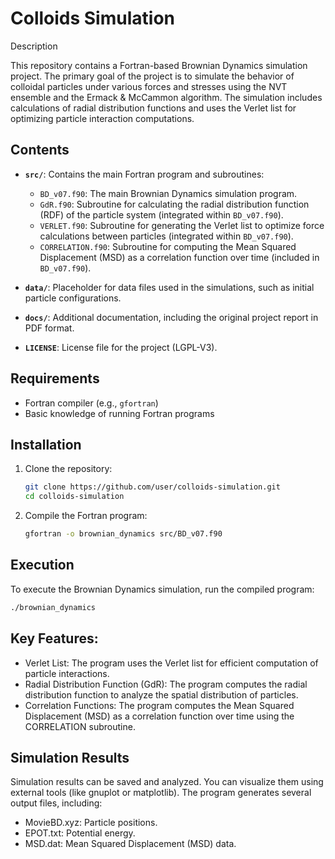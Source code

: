 # Colloids Simulation

 Description

This repository contains a Fortran-based Brownian Dynamics simulation project. The primary goal of the project is to simulate the behavior of colloidal particles under various forces and stresses using the NVT ensemble and the Ermack & McCammon algorithm. The simulation includes calculations of radial distribution functions and uses the Verlet list for optimizing particle interaction computations.

## Contents

- **`src/`**: Contains the main Fortran program and subroutines:
  - `BD_v07.f90`: The main Brownian Dynamics simulation program.
  - `GdR.f90`: Subroutine for calculating the radial distribution function (RDF) of the particle system (integrated within `BD_v07.f90`).
  - `VERLET.f90`: Subroutine for generating the Verlet list to optimize force calculations between particles (integrated within `BD_v07.f90`).
  - `CORRELATION.f90`: Subroutine for computing the Mean Squared Displacement (MSD) as a correlation function over time (included in `BD_v07.f90`).

- **`data/`**: Placeholder for data files used in the simulations, such as initial particle configurations.

- **`docs/`**: Additional documentation, including the original project report in PDF format.

- **`LICENSE`**: License file for the project (LGPL-V3).

## Requirements

- Fortran compiler (e.g., `gfortran`)
- Basic knowledge of running Fortran programs

## Installation

1. Clone the repository:
    ```bash
    git clone https://github.com/user/colloids-simulation.git
    cd colloids-simulation
    ```

2. Compile the Fortran program:
    ```bash
    gfortran -o brownian_dynamics src/BD_v07.f90
    ```

## Execution

To execute the Brownian Dynamics simulation, run the compiled program:

```bash
./brownian_dynamics
```

## Key Features:

- Verlet List: The program uses the Verlet list for efficient computation of particle interactions.
- Radial Distribution Function (GdR): The program computes the radial distribution function to analyze the spatial distribution of particles.
- Correlation Functions: The program computes the Mean Squared Displacement (MSD) as a correlation function over time using the CORRELATION subroutine.

## Simulation Results
Simulation results can be saved and analyzed. You can visualize them using external tools (like gnuplot or matplotlib). The program generates several output files, including:

- MovieBD.xyz: Particle positions.
- EPOT.txt: Potential energy.
- MSD.dat: Mean Squared Displacement (MSD) data.
